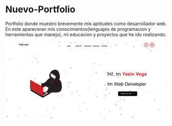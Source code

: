 # Nuevo-Portfolio
Portfolio donde muestro brevemente mis aptitudes como desarrollador web. En este apareceran mis conocimientos(lenguajes de programacion y herramientas que manejo), mi educacion y proyectos que he ido realizando.


![Aquí la descripción de la imagen por si no carga](https://github.com/yasinvega/Nuevo-Portfolio/blob/main/src/assets/galeria/portfolio.PNG)

